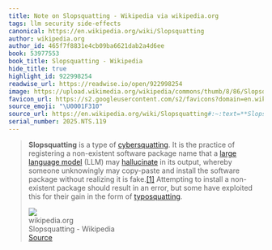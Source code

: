 ```yaml
---
title: Note on Slopsquatting - Wikipedia via wikipedia.org
tags: llm security side-effects
canonical: https://en.wikipedia.org/wiki/Slopsquatting
author: wikipedia.org
author_id: 465f7f8831e4cb09ba6621dab2a4d6ee
book: 53977553
book_title: Slopsquatting - Wikipedia
hide_title: true
highlight_id: 922998254
readwise_url: https://readwise.io/open/922998254
image: https://upload.wikimedia.org/wikipedia/commons/thumb/8/86/Slopsquatting_flowchart.svg/1200px-Slopsquatting_flowchart.svg.png
favicon_url: https://s2.googleusercontent.com/s2/favicons?domain=en.wikipedia.org
source_emoji: "\U0001F310"
source_url: https://en.wikipedia.org/wiki/Slopsquatting#:~:text=**Slopsquatting**%20is%20a,%28https%3A%2F%2Fen.wikipedia.org%2Fwiki%2FTyposquatting%29.
serial_number: 2025.NTS.119
---
```

> **Slopsquatting** is a type of [cybersquatting](https://en.wikipedia.org/wiki/Cybersquatting). It is the practice of registering a non-existent software package name that a [large language model](https://en.wikipedia.org/wiki/Large_language_model) (LLM) may [hallucinate](https://en.wikipedia.org/wiki/Hallucination_(artificial_intelligence)) in its output, whereby someone unknowingly may copy-paste and install the software package without realizing it is fake.[[1]](https://en.wikipedia.org/wiki/Slopsquatting#cite_note-:0-1) Attempting to install a non-existent package should result in an error, but some have exploited this for their gain in the form of [typosquatting](https://en.wikipedia.org/wiki/Typosquatting).
> <div class="quoteback-footer"><div class="quoteback-avatar"><img class="mini-favicon" src="https://s2.googleusercontent.com/s2/favicons?domain=en.wikipedia.org"></div><div class="quoteback-metadata"><div class="metadata-inner"><span style="display:none">FROM:</span><div aria-label="wikipedia.org" class="quoteback-author"> wikipedia.org</div><div aria-label="Slopsquatting - Wikipedia" class="quoteback-title"> Slopsquatting - Wikipedia</div></div></div><div class="quoteback-backlink"><a target="_blank" aria-label="go to the full text of this quotation" rel="noopener" href="https://en.wikipedia.org/wiki/Slopsquatting#:~:text=**Slopsquatting**%20is%20a,%28https%3A%2F%2Fen.wikipedia.org%2Fwiki%2FTyposquatting%29." class="quoteback-arrow"> Source</a></div></div>